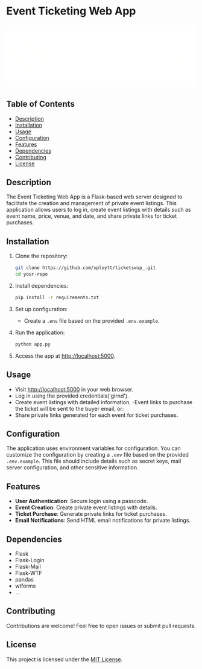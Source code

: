 # Event Ticketing Web App

![App Logo](/static/assets/ticketswap.png)

## Table of Contents

- [Description](#description)
- [Installation](#installation)
- [Usage](#usage)
- [Configuration](#configuration)
- [Features](#features)
- [Dependencies](#dependencies)
- [Contributing](#contributing)
- [License](#license)

## Description

The Event Ticketing Web App is a Flask-based web server designed to facilitate the creation and management of private event listings. This application allows users to log in, create event listings with details such as event name, price, venue, and date, and share private links for ticket purchases.

## Installation

1. Clone the repository:

   ```bash
   git clone https://github.com/xploytt/ticketswap_.git
   cd your-repo
   ```

2. Install dependencies:

   ```bash
   pip install -r requirements.txt
   ```

3. Set up configuration:

   - Create a `.env` file based on the provided `.env.example`.

4. Run the application:

   ```bash
   python app.py
   ```

5. Access the app at [http://localhost:5000](http://localhost:5000).

## Usage

- Visit [http://localhost:5000](http://localhost:5000) in your web browser.
- Log in using the provided credentials('girnd').
- Create event listings with detailed information.
  -Event links to purchase the ticket will be sent to the buyer email, or:
- Share private links generated for each event for ticket purchases.

## Configuration

The application uses environment variables for configuration. You can customize the configuration by creating a `.env` file based on the provided `.env.example`. This file should include details such as secret keys, mail server configuration, and other sensitive information.

## Features

- **User Authentication**: Secure login using a passcode.
- **Event Creation**: Create private event listings with details.
- **Ticket Purchase**: Generate private links for ticket purchases.
- **Email Notifications**: Send HTML email notifications for private listings.

## Dependencies

- Flask
- Flask-Login
- Flask-Mail
- Flask-WTF
- pandas
- wtforms
- ...

## Contributing

Contributions are welcome! Feel free to open issues or submit pull requests.

## License

This project is licensed under the [MIT License](LICENSE).

```

```
